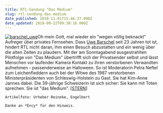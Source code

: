 ```yaml
---
title: RTL-Sendung "Das Medium"
slug: rtl-sendung-das-medium
date_published: 2010-11-01T15:46:37.000Z
date_updated: 2018-08-22T09:38:16.000Z
---
```


[![barschel_uwe](//picdump.thafaker.de/2010/11/barschel_uwe-150x145.jpg)](http://picdump.thafaker.de/2010/11/barschel_uwe.jpg)Oh mein Gott, mal wieder ein "wegen völlig beknackt" Aufreger über privates Fernsehen. Dass [Uwe Barschel](http://de.wikipedia.org/wiki/Uwe_Barschel) seit 23 Jahren tot ist, hindert RTL nicht daran, ihm einen Besuch abzustatten und ein wenig über die alten Zeiten zu plaudern. Mit der am Sonntagabend ausgestrahlten Pilotfolge von "Das Medium" übertrifft sich der Privatsender selbst und lässt Menschen vor laufender Kamera Kontakt zu ihren verstorbenen Verwandten aufnehmen - passenderweise an Halloween. So ist Moderatorin Petra Neftel zum Leichenfleddern auch bei der Witwe des 1987 verstorbenen Ministerpräsidenten von Schleswig-Holstein zu Gast. Sie hat Kim-Anne Jannes dabei. Die 39-jährige Schweizerin ist sich sicher: Sie kann mit Toten sprechen. Sie ist "das Medium". [[STERN](http://www.stern.de/kultur/tv/rtl-sendung-das-medium-halloween-im-hause-barschel-1619363.html)]

`Artikelfoto: Urheber Reineke, Engelbert`

`Danke an *Ency* für den Hinweis.`
